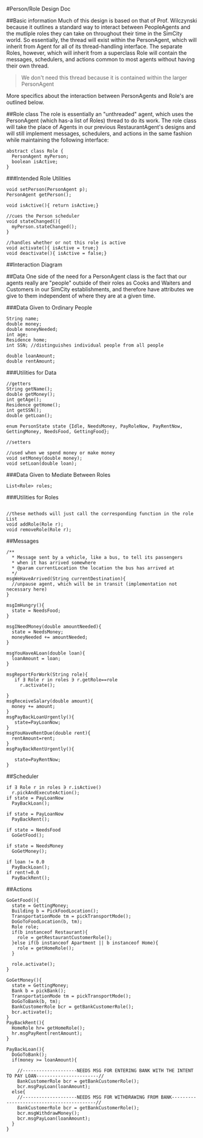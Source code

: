#Person/Role Design Doc

##Basic information
Much of this design is based on that of Prof. Wilczynski because it outlines a standard way to interact between PeopleAgents and the mutliple roles they can take on throughout their time in the SimCity world. So essentially, the thread will exist within the PersonAgent, which will inherit from Agent for all of its thread-handling interface. The separate Roles, however, which will inherit from a superclass Role will contain the messages, schedulers, and actions common to most agents without having their own thread. 
> We don't need this thread because it is contained within the larger PersonAgent

More specifics about the interaction between PersonAgents and Role's are outlined below.

##Role class
The role is essentially an "unthreaded" agent, which uses the PersonAgent (which has-a list of Roles) thread to do its work. The role class will take the place of Agents in our previous RestaurantAgent's designs and will still implement messages, schedulers, and actions in the same fashion while maintaining the following interface:

```
abstract class Role {
  PersonAgent myPerson;
  boolean isActive;
}
```

###Intended Role Utilities
```
void setPerson(PersonAgent p);
PersonAgent getPerson();

void isActive(){ return isActive;}

//cues the Person scheduler
void stateChanged(){
  myPerson.stateChanged();
}

//handles whether or not this role is active
void activate(){ isActive = true;}
void deactivate(){ isActive = false;}
```
##Interaction Diagram


##Data
One side of the need for a PersonAgent class is the fact that our agents really are "people" outside of their roles as Cooks and Waiters and Customers in our SimCity establishments, and therefore have attributes we give to them independent of where they are at a given time.

###Data Given to Ordinary People
```
String name;
double money;
double moneyNeeded;
int age;
Residence home;
int SSN; //distinguishes individual people from all people

double loanAmount;
double rentAmount;
```

###Utilities for Data
```
//getters
String getName();
double getMoney();
int getAge();
Residence getHome();
int getSSN();
double getLoan();

enum PersonState state {Idle, NeedsMoney, PayRoleNow, PayRentNow, GettingMoney, NeedsFood, GettingFood};

//setters

//used when we spend money or make money
void setMoney(double money);
void setLoan(double loan);
```

###Data Given to Mediate Between Roles
```
List<Role> roles;
```

###Utilities for Roles
```

//these methods will just call the corresponding function in the role List
void addRole(Role r);
void removeRole(Role r);
```

##Messages
```
/**
  * Message sent by a vehicle, like a bus, to tell its passengers
  * when it has arrived somewhere
  * @param currentLocation the location the bus has arrived at
  */
msgWeHaveArrived(String currentDestination){
  //unpause agent, which will be in transit (implementation not necessary here)
}

msgImHungry(){
  state = NeedsFood;
}

msgINeedMoney(double amountNeeded){
  state = NeedsMoney;
  moneyNeeded += amountNeeded;
}

msgYouHaveALoan(double loan){
  loanAmount = loan;
}

msgReportForWork(String role){
   if ∃ Role r in roles ∋ r.getRole==role
     r.activate();
 
}
msgReceiveSalary(double amount){
  money += amount;
}
msgPayBackLoanUrgently(){
   state=PayLoanNow;
}
msgYouHaveRentDue(double rent){
  rentAmount=rent;
}
msgPayBackRentUrgently(){
   
   state=PayRentNow;
}
```

##Scheduler
```
if ∃ Role r in roles ∋ r.isActive()
  r.pickAndExecuteAction();
if state = PayLoanNow
  PayBackLoan();

if state = PayLoanNow
  PayBackRent();
  
if state = NeedsFood
  GoGetFood();
  
if state = NeedsMoney
  GoGetMoney();
  
if loan != 0.0
  PayBackLoan();
if rent!=0.0
  PayBackRent();
```

##Actions
```
GoGetFood(){
  state = GettingMoney;
  Building b = PickFoodLocation();
  TransportationMode tm = pickTransportMode();
  DoGoToFoodLocation(b, tm);
  Role role;
  if(b instanceof Restaurant){
    role = getRestaurantCustomerRole();
  }else if(b instanceof Apartment || b instanceof Home){
    role = getHomeRole();
  }
  
  role.activate();
}

GoGetMoney(){
  state = GettingMoney;
  Bank b = pickBank();
  TransportationMode tm = pickTransportMode();
  DoGoToBank(b, tm);
  BankCustomerRole bcr = getBankCustomerRole();
  bcr.activate();
}
PayBackRent(){
  HomeRole hr= getHomeRole();
  hr.msgPayRent(rentAmount);
}

PayBackLoan(){
  DoGoToBank();
  if(money >= loanAmount){
  
    //--------------------NEEDS MSG FOR ENTERING BANK WITH THE INTENT TO PAY LOAN-----------------------//
    BankCustomerRole bcr = getBankCustomerRole();
    bcr.msgPayLoan(loanAmount);
  else{
    //--------------------NEEDS MSG FOR WITHDRAWING FROM BANK------------------------------------------//
    BankCustomerRole bcr = getBankCustomerRole();
    bcr.msgWithdrawMoney();
    bcr.msgPayLoan(loanAmount);
  }
}
```
